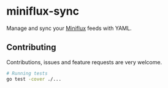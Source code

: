# miniflux-sync

Manage and sync your [Miniflux](https://github.com/miniflux/v2) feeds with YAML.

## Contributing
 
 Contributions, issues and feature requests are very welcome.
 
 ```bash
 # Running tests
 go test -cover ./...
 ```